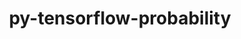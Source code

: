 ---
title: "py-tensorflow-probability"
layout: cache
categories: [package, develop]
meta: {"versions": ["0.18.0"], "compilers": ["gcc@=11.3.0"], "oss": ["ubuntu22.04"], "platforms": ["linux"], "targets": ["x86_64_v3"], "stacks": ["ml-linux-x86_64-cpu", "ml-linux-x86_64-cuda", "ml-linux-x86_64-rocm", "root"], "num_specs": 55, "num_specs_by_stack": {"root": 55, "ml-linux-x86_64-rocm": 20, "ml-linux-x86_64-cuda": 20, "ml-linux-x86_64-cpu": 15}}
spec_details: [{"hash": "2lkaqzoorm7o23sjifaacfyikimmxbsh", "compiler": "gcc@=11.3.0", "versions": ["0.18.0"], "os": "ubuntu22.04", "platform": "linux", "target": "x86_64_v3", "variants": ["build_system=generic"], "stacks": ["root", "ml-linux-x86_64-rocm"], "size": "-", "tarball": "https://binaries.spack.io/develop/build_cache/linux-ubuntu22.04-x86_64_v3/gcc-11.3.0/py-tensorflow-probability-0.18.0/linux-ubuntu22.04-x86_64_v3-gcc-11.3.0-py-tensorflow-probability-0.18.0-2lkaqzoorm7o23sjifaacfyikimmxbsh.spack"}, {"hash": "rbzdrshjnokbejcgrdwseq6odxlxidiw", "compiler": "gcc@=11.3.0", "versions": ["0.18.0"], "os": "ubuntu22.04", "platform": "linux", "target": "x86_64_v3", "variants": ["build_system=generic"], "stacks": ["root", "ml-linux-x86_64-rocm"], "size": "-", "tarball": "https://binaries.spack.io/develop/build_cache/linux-ubuntu22.04-x86_64_v3/gcc-11.3.0/py-tensorflow-probability-0.18.0/linux-ubuntu22.04-x86_64_v3-gcc-11.3.0-py-tensorflow-probability-0.18.0-rbzdrshjnokbejcgrdwseq6odxlxidiw.spack"}, {"hash": "emam5s2wq2sujm4areinb26oviuoxekm", "compiler": "gcc@=11.3.0", "versions": ["0.18.0"], "os": "ubuntu22.04", "platform": "linux", "target": "x86_64_v3", "variants": ["build_system=generic"], "stacks": ["ml-linux-x86_64-cuda", "root"], "size": "-", "tarball": "https://binaries.spack.io/develop/build_cache/linux-ubuntu22.04-x86_64_v3/gcc-11.3.0/py-tensorflow-probability-0.18.0/linux-ubuntu22.04-x86_64_v3-gcc-11.3.0-py-tensorflow-probability-0.18.0-emam5s2wq2sujm4areinb26oviuoxekm.spack"}, {"hash": "a43dxf6vvqvtcm5c5xp46kprosi5xl5w", "compiler": "gcc@=11.3.0", "versions": ["0.18.0"], "os": "ubuntu22.04", "platform": "linux", "target": "x86_64_v3", "variants": ["build_system=generic"], "stacks": ["root", "ml-linux-x86_64-cpu"], "size": "-", "tarball": "https://binaries.spack.io/develop/build_cache/linux-ubuntu22.04-x86_64_v3/gcc-11.3.0/py-tensorflow-probability-0.18.0/linux-ubuntu22.04-x86_64_v3-gcc-11.3.0-py-tensorflow-probability-0.18.0-a43dxf6vvqvtcm5c5xp46kprosi5xl5w.spack"}, {"hash": "2dptraspcyraejdvksfc6hlb5otmcry5", "compiler": "gcc@=11.3.0", "versions": ["0.18.0"], "os": "ubuntu22.04", "platform": "linux", "target": "x86_64_v3", "variants": ["build_system=generic"], "stacks": ["ml-linux-x86_64-cuda", "root"], "size": "-", "tarball": "https://binaries.spack.io/develop/build_cache/linux-ubuntu22.04-x86_64_v3/gcc-11.3.0/py-tensorflow-probability-0.18.0/linux-ubuntu22.04-x86_64_v3-gcc-11.3.0-py-tensorflow-probability-0.18.0-2dptraspcyraejdvksfc6hlb5otmcry5.spack"}, {"hash": "4l3iodjgkbscmkeekydmfddjazc3qinv", "compiler": "gcc@=11.3.0", "versions": ["0.18.0"], "os": "ubuntu22.04", "platform": "linux", "target": "x86_64_v3", "variants": ["build_system=generic"], "stacks": ["root", "ml-linux-x86_64-rocm"], "size": "-", "tarball": "https://binaries.spack.io/develop/build_cache/linux-ubuntu22.04-x86_64_v3/gcc-11.3.0/py-tensorflow-probability-0.18.0/linux-ubuntu22.04-x86_64_v3-gcc-11.3.0-py-tensorflow-probability-0.18.0-4l3iodjgkbscmkeekydmfddjazc3qinv.spack"}, {"hash": "3udcbgrpv54u7i7n5tjjmip2uwluplze", "compiler": "gcc@=11.3.0", "versions": ["0.18.0"], "os": "ubuntu22.04", "platform": "linux", "target": "x86_64_v3", "variants": ["build_system=generic"], "stacks": ["ml-linux-x86_64-cuda", "root"], "size": "-", "tarball": "https://binaries.spack.io/develop/build_cache/linux-ubuntu22.04-x86_64_v3/gcc-11.3.0/py-tensorflow-probability-0.18.0/linux-ubuntu22.04-x86_64_v3-gcc-11.3.0-py-tensorflow-probability-0.18.0-3udcbgrpv54u7i7n5tjjmip2uwluplze.spack"}, {"hash": "6mzvy42pjz5vhsd34wsepdmdhgy7l2t7", "compiler": "gcc@=11.3.0", "versions": ["0.18.0"], "os": "ubuntu22.04", "platform": "linux", "target": "x86_64_v3", "variants": ["build_system=generic"], "stacks": ["root", "ml-linux-x86_64-cpu"], "size": "-", "tarball": "https://binaries.spack.io/develop/build_cache/linux-ubuntu22.04-x86_64_v3/gcc-11.3.0/py-tensorflow-probability-0.18.0/linux-ubuntu22.04-x86_64_v3-gcc-11.3.0-py-tensorflow-probability-0.18.0-6mzvy42pjz5vhsd34wsepdmdhgy7l2t7.spack"}, {"hash": "cxclvc6jafuxmh6ncmczqnjcylc24lwt", "compiler": "gcc@=11.3.0", "versions": ["0.18.0"], "os": "ubuntu22.04", "platform": "linux", "target": "x86_64_v3", "variants": ["build_system=generic"], "stacks": ["ml-linux-x86_64-cuda", "root"], "size": "-", "tarball": "https://binaries.spack.io/develop/build_cache/linux-ubuntu22.04-x86_64_v3/gcc-11.3.0/py-tensorflow-probability-0.18.0/linux-ubuntu22.04-x86_64_v3-gcc-11.3.0-py-tensorflow-probability-0.18.0-cxclvc6jafuxmh6ncmczqnjcylc24lwt.spack"}, {"hash": "66pwnubjmacwgmktexqaqmvqdm44vheo", "compiler": "gcc@=11.3.0", "versions": ["0.18.0"], "os": "ubuntu22.04", "platform": "linux", "target": "x86_64_v3", "variants": ["build_system=generic"], "stacks": ["ml-linux-x86_64-cuda", "root"], "size": "-", "tarball": "https://binaries.spack.io/develop/build_cache/linux-ubuntu22.04-x86_64_v3/gcc-11.3.0/py-tensorflow-probability-0.18.0/linux-ubuntu22.04-x86_64_v3-gcc-11.3.0-py-tensorflow-probability-0.18.0-66pwnubjmacwgmktexqaqmvqdm44vheo.spack"}, {"hash": "ontuzl6u5e2wbmyy6dweiddrrwyz7xkt", "compiler": "gcc@=11.3.0", "versions": ["0.18.0"], "os": "ubuntu22.04", "platform": "linux", "target": "x86_64_v3", "variants": ["build_system=generic"], "stacks": ["root", "ml-linux-x86_64-cpu"], "size": "-", "tarball": "https://binaries.spack.io/develop/build_cache/linux-ubuntu22.04-x86_64_v3/gcc-11.3.0/py-tensorflow-probability-0.18.0/linux-ubuntu22.04-x86_64_v3-gcc-11.3.0-py-tensorflow-probability-0.18.0-ontuzl6u5e2wbmyy6dweiddrrwyz7xkt.spack"}, {"hash": "l7wfbturm4ixsujs6gy5k2rmsleuruul", "compiler": "gcc@=11.3.0", "versions": ["0.18.0"], "os": "ubuntu22.04", "platform": "linux", "target": "x86_64_v3", "variants": ["build_system=generic"], "stacks": ["ml-linux-x86_64-cuda", "root"], "size": "-", "tarball": "https://binaries.spack.io/develop/build_cache/linux-ubuntu22.04-x86_64_v3/gcc-11.3.0/py-tensorflow-probability-0.18.0/linux-ubuntu22.04-x86_64_v3-gcc-11.3.0-py-tensorflow-probability-0.18.0-l7wfbturm4ixsujs6gy5k2rmsleuruul.spack"}, {"hash": "of7gyexu5sqiqagvo5rpjmk4utmqol5s", "compiler": "gcc@=11.3.0", "versions": ["0.18.0"], "os": "ubuntu22.04", "platform": "linux", "target": "x86_64_v3", "variants": ["build_system=generic"], "stacks": ["root", "ml-linux-x86_64-rocm"], "size": "-", "tarball": "https://binaries.spack.io/develop/build_cache/linux-ubuntu22.04-x86_64_v3/gcc-11.3.0/py-tensorflow-probability-0.18.0/linux-ubuntu22.04-x86_64_v3-gcc-11.3.0-py-tensorflow-probability-0.18.0-of7gyexu5sqiqagvo5rpjmk4utmqol5s.spack"}, {"hash": "mlbft5lyma62plznsgkezssder7pksk2", "compiler": "gcc@=11.3.0", "versions": ["0.18.0"], "os": "ubuntu22.04", "platform": "linux", "target": "x86_64_v3", "variants": ["build_system=generic"], "stacks": ["root", "ml-linux-x86_64-rocm"], "size": "-", "tarball": "https://binaries.spack.io/develop/build_cache/linux-ubuntu22.04-x86_64_v3/gcc-11.3.0/py-tensorflow-probability-0.18.0/linux-ubuntu22.04-x86_64_v3-gcc-11.3.0-py-tensorflow-probability-0.18.0-mlbft5lyma62plznsgkezssder7pksk2.spack"}, {"hash": "ndefkzfof2x4iv6s4siu43fqu67pufvb", "compiler": "gcc@=11.3.0", "versions": ["0.18.0"], "os": "ubuntu22.04", "platform": "linux", "target": "x86_64_v3", "variants": ["build_system=generic"], "stacks": ["root", "ml-linux-x86_64-rocm"], "size": "-", "tarball": "https://binaries.spack.io/develop/build_cache/linux-ubuntu22.04-x86_64_v3/gcc-11.3.0/py-tensorflow-probability-0.18.0/linux-ubuntu22.04-x86_64_v3-gcc-11.3.0-py-tensorflow-probability-0.18.0-ndefkzfof2x4iv6s4siu43fqu67pufvb.spack"}, {"hash": "linpixrlj6rwzesr7isvvmmbhuq24dit", "compiler": "gcc@=11.3.0", "versions": ["0.18.0"], "os": "ubuntu22.04", "platform": "linux", "target": "x86_64_v3", "variants": ["build_system=generic"], "stacks": ["ml-linux-x86_64-cuda", "root"], "size": "-", "tarball": "https://binaries.spack.io/develop/build_cache/linux-ubuntu22.04-x86_64_v3/gcc-11.3.0/py-tensorflow-probability-0.18.0/linux-ubuntu22.04-x86_64_v3-gcc-11.3.0-py-tensorflow-probability-0.18.0-linpixrlj6rwzesr7isvvmmbhuq24dit.spack"}, {"hash": "pqspj2526hap6cqjjwwdwvljzdifymiu", "compiler": "gcc@=11.3.0", "versions": ["0.18.0"], "os": "ubuntu22.04", "platform": "linux", "target": "x86_64_v3", "variants": ["build_system=generic"], "stacks": ["root", "ml-linux-x86_64-rocm"], "size": "-", "tarball": "https://binaries.spack.io/develop/build_cache/linux-ubuntu22.04-x86_64_v3/gcc-11.3.0/py-tensorflow-probability-0.18.0/linux-ubuntu22.04-x86_64_v3-gcc-11.3.0-py-tensorflow-probability-0.18.0-pqspj2526hap6cqjjwwdwvljzdifymiu.spack"}, {"hash": "jfoemxfkbbnio5cq4cx352gxahouzyhr", "compiler": "gcc@=11.3.0", "versions": ["0.18.0"], "os": "ubuntu22.04", "platform": "linux", "target": "x86_64_v3", "variants": ["build_system=generic"], "stacks": ["ml-linux-x86_64-cuda", "root"], "size": "-", "tarball": "https://binaries.spack.io/develop/build_cache/linux-ubuntu22.04-x86_64_v3/gcc-11.3.0/py-tensorflow-probability-0.18.0/linux-ubuntu22.04-x86_64_v3-gcc-11.3.0-py-tensorflow-probability-0.18.0-jfoemxfkbbnio5cq4cx352gxahouzyhr.spack"}, {"hash": "pjirpjy4ulnsk6ky4htsqyllisrvppqo", "compiler": "gcc@=11.3.0", "versions": ["0.18.0"], "os": "ubuntu22.04", "platform": "linux", "target": "x86_64_v3", "variants": ["build_system=generic"], "stacks": ["root", "ml-linux-x86_64-rocm"], "size": "-", "tarball": "https://binaries.spack.io/develop/build_cache/linux-ubuntu22.04-x86_64_v3/gcc-11.3.0/py-tensorflow-probability-0.18.0/linux-ubuntu22.04-x86_64_v3-gcc-11.3.0-py-tensorflow-probability-0.18.0-pjirpjy4ulnsk6ky4htsqyllisrvppqo.spack"}, {"hash": "m5tbfmddoulxzkjhn7z3xtinlfnm4fzt", "compiler": "gcc@=11.3.0", "versions": ["0.18.0"], "os": "ubuntu22.04", "platform": "linux", "target": "x86_64_v3", "variants": ["build_system=generic"], "stacks": ["root", "ml-linux-x86_64-rocm"], "size": "-", "tarball": "https://binaries.spack.io/develop/build_cache/linux-ubuntu22.04-x86_64_v3/gcc-11.3.0/py-tensorflow-probability-0.18.0/linux-ubuntu22.04-x86_64_v3-gcc-11.3.0-py-tensorflow-probability-0.18.0-m5tbfmddoulxzkjhn7z3xtinlfnm4fzt.spack"}, {"hash": "pzsvloqirggdsmxrtvxyc3h5vnpleyvn", "compiler": "gcc@=11.3.0", "versions": ["0.18.0"], "os": "ubuntu22.04", "platform": "linux", "target": "x86_64_v3", "variants": ["build_system=generic"], "stacks": ["root", "ml-linux-x86_64-cpu"], "size": "-", "tarball": "https://binaries.spack.io/develop/build_cache/linux-ubuntu22.04-x86_64_v3/gcc-11.3.0/py-tensorflow-probability-0.18.0/linux-ubuntu22.04-x86_64_v3-gcc-11.3.0-py-tensorflow-probability-0.18.0-pzsvloqirggdsmxrtvxyc3h5vnpleyvn.spack"}, {"hash": "n3jtoin3e3mn2eobndqlmqcfkk3x3amf", "compiler": "gcc@=11.3.0", "versions": ["0.18.0"], "os": "ubuntu22.04", "platform": "linux", "target": "x86_64_v3", "variants": ["build_system=generic"], "stacks": ["root", "ml-linux-x86_64-cpu"], "size": "-", "tarball": "https://binaries.spack.io/develop/build_cache/linux-ubuntu22.04-x86_64_v3/gcc-11.3.0/py-tensorflow-probability-0.18.0/linux-ubuntu22.04-x86_64_v3-gcc-11.3.0-py-tensorflow-probability-0.18.0-n3jtoin3e3mn2eobndqlmqcfkk3x3amf.spack"}, {"hash": "o2rk2on3j5tf3kruth3omeamjbdveloo", "compiler": "gcc@=11.3.0", "versions": ["0.18.0"], "os": "ubuntu22.04", "platform": "linux", "target": "x86_64_v3", "variants": ["build_system=generic"], "stacks": ["root", "ml-linux-x86_64-rocm"], "size": "-", "tarball": "https://binaries.spack.io/develop/build_cache/linux-ubuntu22.04-x86_64_v3/gcc-11.3.0/py-tensorflow-probability-0.18.0/linux-ubuntu22.04-x86_64_v3-gcc-11.3.0-py-tensorflow-probability-0.18.0-o2rk2on3j5tf3kruth3omeamjbdveloo.spack"}, {"hash": "ftxor4hbslsn524q2pd2hadv36dxokm2", "compiler": "gcc@=11.3.0", "versions": ["0.18.0"], "os": "ubuntu22.04", "platform": "linux", "target": "x86_64_v3", "variants": ["build_system=generic"], "stacks": ["root", "ml-linux-x86_64-rocm"], "size": "-", "tarball": "https://binaries.spack.io/develop/build_cache/linux-ubuntu22.04-x86_64_v3/gcc-11.3.0/py-tensorflow-probability-0.18.0/linux-ubuntu22.04-x86_64_v3-gcc-11.3.0-py-tensorflow-probability-0.18.0-ftxor4hbslsn524q2pd2hadv36dxokm2.spack"}, {"hash": "px4k2ttbxmqxyjr63hgzru5tcxr5i7kp", "compiler": "gcc@=11.3.0", "versions": ["0.18.0"], "os": "ubuntu22.04", "platform": "linux", "target": "x86_64_v3", "variants": ["build_system=generic"], "stacks": ["ml-linux-x86_64-cuda", "root"], "size": "-", "tarball": "https://binaries.spack.io/develop/build_cache/linux-ubuntu22.04-x86_64_v3/gcc-11.3.0/py-tensorflow-probability-0.18.0/linux-ubuntu22.04-x86_64_v3-gcc-11.3.0-py-tensorflow-probability-0.18.0-px4k2ttbxmqxyjr63hgzru5tcxr5i7kp.spack"}, {"hash": "fmvwt7dw73s5uiiai4t77u5tph64jjen", "compiler": "gcc@=11.3.0", "versions": ["0.18.0"], "os": "ubuntu22.04", "platform": "linux", "target": "x86_64_v3", "variants": ["build_system=generic"], "stacks": ["root", "ml-linux-x86_64-rocm"], "size": "-", "tarball": "https://binaries.spack.io/develop/build_cache/linux-ubuntu22.04-x86_64_v3/gcc-11.3.0/py-tensorflow-probability-0.18.0/linux-ubuntu22.04-x86_64_v3-gcc-11.3.0-py-tensorflow-probability-0.18.0-fmvwt7dw73s5uiiai4t77u5tph64jjen.spack"}, {"hash": "pczwvoujffcqlsbvgmptnp4phr6hr7z3", "compiler": "gcc@=11.3.0", "versions": ["0.18.0"], "os": "ubuntu22.04", "platform": "linux", "target": "x86_64_v3", "variants": ["build_system=generic"], "stacks": ["root", "ml-linux-x86_64-rocm"], "size": "-", "tarball": "https://binaries.spack.io/develop/build_cache/linux-ubuntu22.04-x86_64_v3/gcc-11.3.0/py-tensorflow-probability-0.18.0/linux-ubuntu22.04-x86_64_v3-gcc-11.3.0-py-tensorflow-probability-0.18.0-pczwvoujffcqlsbvgmptnp4phr6hr7z3.spack"}, {"hash": "m4jl2hmxb4iv54p3jnqiheeavq3gjv6t", "compiler": "gcc@=11.3.0", "versions": ["0.18.0"], "os": "ubuntu22.04", "platform": "linux", "target": "x86_64_v3", "variants": ["build_system=generic"], "stacks": ["ml-linux-x86_64-cuda", "root"], "size": "-", "tarball": "https://binaries.spack.io/develop/build_cache/linux-ubuntu22.04-x86_64_v3/gcc-11.3.0/py-tensorflow-probability-0.18.0/linux-ubuntu22.04-x86_64_v3-gcc-11.3.0-py-tensorflow-probability-0.18.0-m4jl2hmxb4iv54p3jnqiheeavq3gjv6t.spack"}, {"hash": "piv5tc5jjrh7pdtgbiz7poaqt5t6fklh", "compiler": "gcc@=11.3.0", "versions": ["0.18.0"], "os": "ubuntu22.04", "platform": "linux", "target": "x86_64_v3", "variants": ["build_system=generic"], "stacks": ["ml-linux-x86_64-cuda", "root"], "size": "-", "tarball": "https://binaries.spack.io/develop/build_cache/linux-ubuntu22.04-x86_64_v3/gcc-11.3.0/py-tensorflow-probability-0.18.0/linux-ubuntu22.04-x86_64_v3-gcc-11.3.0-py-tensorflow-probability-0.18.0-piv5tc5jjrh7pdtgbiz7poaqt5t6fklh.spack"}, {"hash": "ilhyewy4hnblxe4srvvuoyrpahjw2lyp", "compiler": "gcc@=11.3.0", "versions": ["0.18.0"], "os": "ubuntu22.04", "platform": "linux", "target": "x86_64_v3", "variants": ["build_system=generic"], "stacks": ["ml-linux-x86_64-cuda", "root"], "size": "-", "tarball": "https://binaries.spack.io/develop/build_cache/linux-ubuntu22.04-x86_64_v3/gcc-11.3.0/py-tensorflow-probability-0.18.0/linux-ubuntu22.04-x86_64_v3-gcc-11.3.0-py-tensorflow-probability-0.18.0-ilhyewy4hnblxe4srvvuoyrpahjw2lyp.spack"}, {"hash": "qaomzh24gfetapurg6ufiejyizoapdiw", "compiler": "gcc@=11.3.0", "versions": ["0.18.0"], "os": "ubuntu22.04", "platform": "linux", "target": "x86_64_v3", "variants": ["build_system=generic"], "stacks": ["root", "ml-linux-x86_64-rocm"], "size": "-", "tarball": "https://binaries.spack.io/develop/build_cache/linux-ubuntu22.04-x86_64_v3/gcc-11.3.0/py-tensorflow-probability-0.18.0/linux-ubuntu22.04-x86_64_v3-gcc-11.3.0-py-tensorflow-probability-0.18.0-qaomzh24gfetapurg6ufiejyizoapdiw.spack"}, {"hash": "o6gp7xp5lecew3k7ym2de6znq3kf7q2n", "compiler": "gcc@=11.3.0", "versions": ["0.18.0"], "os": "ubuntu22.04", "platform": "linux", "target": "x86_64_v3", "variants": ["build_system=generic"], "stacks": ["root", "ml-linux-x86_64-cpu"], "size": "-", "tarball": "https://binaries.spack.io/develop/build_cache/linux-ubuntu22.04-x86_64_v3/gcc-11.3.0/py-tensorflow-probability-0.18.0/linux-ubuntu22.04-x86_64_v3-gcc-11.3.0-py-tensorflow-probability-0.18.0-o6gp7xp5lecew3k7ym2de6znq3kf7q2n.spack"}, {"hash": "rel54htj66pbw2d74qm6j6swzhzv6zjo", "compiler": "gcc@=11.3.0", "versions": ["0.18.0"], "os": "ubuntu22.04", "platform": "linux", "target": "x86_64_v3", "variants": ["build_system=generic"], "stacks": ["root", "ml-linux-x86_64-cpu"], "size": "-", "tarball": "https://binaries.spack.io/develop/build_cache/linux-ubuntu22.04-x86_64_v3/gcc-11.3.0/py-tensorflow-probability-0.18.0/linux-ubuntu22.04-x86_64_v3-gcc-11.3.0-py-tensorflow-probability-0.18.0-rel54htj66pbw2d74qm6j6swzhzv6zjo.spack"}, {"hash": "p4frdedduf6if7jpfrmnjkqvnpsmt5im", "compiler": "gcc@=11.3.0", "versions": ["0.18.0"], "os": "ubuntu22.04", "platform": "linux", "target": "x86_64_v3", "variants": ["build_system=generic"], "stacks": ["ml-linux-x86_64-cuda", "root"], "size": "-", "tarball": "https://binaries.spack.io/develop/build_cache/linux-ubuntu22.04-x86_64_v3/gcc-11.3.0/py-tensorflow-probability-0.18.0/linux-ubuntu22.04-x86_64_v3-gcc-11.3.0-py-tensorflow-probability-0.18.0-p4frdedduf6if7jpfrmnjkqvnpsmt5im.spack"}, {"hash": "ofnx7n2joxtzljuzcyikb2e2vk4n4dz7", "compiler": "gcc@=11.3.0", "versions": ["0.18.0"], "os": "ubuntu22.04", "platform": "linux", "target": "x86_64_v3", "variants": ["build_system=generic"], "stacks": ["root", "ml-linux-x86_64-cpu"], "size": "-", "tarball": "https://binaries.spack.io/develop/build_cache/linux-ubuntu22.04-x86_64_v3/gcc-11.3.0/py-tensorflow-probability-0.18.0/linux-ubuntu22.04-x86_64_v3-gcc-11.3.0-py-tensorflow-probability-0.18.0-ofnx7n2joxtzljuzcyikb2e2vk4n4dz7.spack"}, {"hash": "r3z4kl7hleetjs6vpzbnfsdk2m5lf5dd", "compiler": "gcc@=11.3.0", "versions": ["0.18.0"], "os": "ubuntu22.04", "platform": "linux", "target": "x86_64_v3", "variants": ["build_system=generic"], "stacks": ["root", "ml-linux-x86_64-cpu"], "size": "-", "tarball": "https://binaries.spack.io/develop/build_cache/linux-ubuntu22.04-x86_64_v3/gcc-11.3.0/py-tensorflow-probability-0.18.0/linux-ubuntu22.04-x86_64_v3-gcc-11.3.0-py-tensorflow-probability-0.18.0-r3z4kl7hleetjs6vpzbnfsdk2m5lf5dd.spack"}, {"hash": "rv2i4cyga2hyqvurowftubknk3mztpur", "compiler": "gcc@=11.3.0", "versions": ["0.18.0"], "os": "ubuntu22.04", "platform": "linux", "target": "x86_64_v3", "variants": ["build_system=generic"], "stacks": ["root", "ml-linux-x86_64-cpu"], "size": "-", "tarball": "https://binaries.spack.io/develop/build_cache/linux-ubuntu22.04-x86_64_v3/gcc-11.3.0/py-tensorflow-probability-0.18.0/linux-ubuntu22.04-x86_64_v3-gcc-11.3.0-py-tensorflow-probability-0.18.0-rv2i4cyga2hyqvurowftubknk3mztpur.spack"}, {"hash": "xziooz25alwkcxvht7iwyrhuqzopc5k3", "compiler": "gcc@=11.3.0", "versions": ["0.18.0"], "os": "ubuntu22.04", "platform": "linux", "target": "x86_64_v3", "variants": ["build_system=generic"], "stacks": ["root", "ml-linux-x86_64-rocm"], "size": "-", "tarball": "https://binaries.spack.io/develop/build_cache/linux-ubuntu22.04-x86_64_v3/gcc-11.3.0/py-tensorflow-probability-0.18.0/linux-ubuntu22.04-x86_64_v3-gcc-11.3.0-py-tensorflow-probability-0.18.0-xziooz25alwkcxvht7iwyrhuqzopc5k3.spack"}, {"hash": "rhjzqc53j4xbgxoudsogjdbbxmgw3z5h", "compiler": "gcc@=11.3.0", "versions": ["0.18.0"], "os": "ubuntu22.04", "platform": "linux", "target": "x86_64_v3", "variants": ["build_system=generic"], "stacks": ["ml-linux-x86_64-cuda", "root"], "size": "-", "tarball": "https://binaries.spack.io/develop/build_cache/linux-ubuntu22.04-x86_64_v3/gcc-11.3.0/py-tensorflow-probability-0.18.0/linux-ubuntu22.04-x86_64_v3-gcc-11.3.0-py-tensorflow-probability-0.18.0-rhjzqc53j4xbgxoudsogjdbbxmgw3z5h.spack"}, {"hash": "ys4z33x2oum6q6zyszhmgglagvq34kcf", "compiler": "gcc@=11.3.0", "versions": ["0.18.0"], "os": "ubuntu22.04", "platform": "linux", "target": "x86_64_v3", "variants": ["build_system=generic"], "stacks": ["ml-linux-x86_64-cuda", "root"], "size": "-", "tarball": "https://binaries.spack.io/develop/build_cache/linux-ubuntu22.04-x86_64_v3/gcc-11.3.0/py-tensorflow-probability-0.18.0/linux-ubuntu22.04-x86_64_v3-gcc-11.3.0-py-tensorflow-probability-0.18.0-ys4z33x2oum6q6zyszhmgglagvq34kcf.spack"}, {"hash": "rvvrt47mxeho5yc5zvywz5lgl5kmeedl", "compiler": "gcc@=11.3.0", "versions": ["0.18.0"], "os": "ubuntu22.04", "platform": "linux", "target": "x86_64_v3", "variants": ["build_system=generic"], "stacks": ["root", "ml-linux-x86_64-rocm"], "size": "-", "tarball": "https://binaries.spack.io/develop/build_cache/linux-ubuntu22.04-x86_64_v3/gcc-11.3.0/py-tensorflow-probability-0.18.0/linux-ubuntu22.04-x86_64_v3-gcc-11.3.0-py-tensorflow-probability-0.18.0-rvvrt47mxeho5yc5zvywz5lgl5kmeedl.spack"}, {"hash": "y7sml3qigepvggr2so4j5d62gx25aoce", "compiler": "gcc@=11.3.0", "versions": ["0.18.0"], "os": "ubuntu22.04", "platform": "linux", "target": "x86_64_v3", "variants": ["build_system=generic"], "stacks": ["ml-linux-x86_64-cuda", "root"], "size": "-", "tarball": "https://binaries.spack.io/develop/build_cache/linux-ubuntu22.04-x86_64_v3/gcc-11.3.0/py-tensorflow-probability-0.18.0/linux-ubuntu22.04-x86_64_v3-gcc-11.3.0-py-tensorflow-probability-0.18.0-y7sml3qigepvggr2so4j5d62gx25aoce.spack"}, {"hash": "sv4f2yyx6enbdvl26l33uq7cs22dduzd", "compiler": "gcc@=11.3.0", "versions": ["0.18.0"], "os": "ubuntu22.04", "platform": "linux", "target": "x86_64_v3", "variants": ["build_system=generic"], "stacks": ["root", "ml-linux-x86_64-cpu"], "size": "-", "tarball": "https://binaries.spack.io/develop/build_cache/linux-ubuntu22.04-x86_64_v3/gcc-11.3.0/py-tensorflow-probability-0.18.0/linux-ubuntu22.04-x86_64_v3-gcc-11.3.0-py-tensorflow-probability-0.18.0-sv4f2yyx6enbdvl26l33uq7cs22dduzd.spack"}, {"hash": "xvkwioci4kq6w36vinlhmfe4oxojlulu", "compiler": "gcc@=11.3.0", "versions": ["0.18.0"], "os": "ubuntu22.04", "platform": "linux", "target": "x86_64_v3", "variants": ["build_system=generic"], "stacks": ["root", "ml-linux-x86_64-cpu"], "size": "-", "tarball": "https://binaries.spack.io/develop/build_cache/linux-ubuntu22.04-x86_64_v3/gcc-11.3.0/py-tensorflow-probability-0.18.0/linux-ubuntu22.04-x86_64_v3-gcc-11.3.0-py-tensorflow-probability-0.18.0-xvkwioci4kq6w36vinlhmfe4oxojlulu.spack"}, {"hash": "se3igbx7plec5w62kgpgrqdekl46p52j", "compiler": "gcc@=11.3.0", "versions": ["0.18.0"], "os": "ubuntu22.04", "platform": "linux", "target": "x86_64_v3", "variants": ["build_system=generic"], "stacks": ["root", "ml-linux-x86_64-cpu"], "size": "-", "tarball": "https://binaries.spack.io/develop/build_cache/linux-ubuntu22.04-x86_64_v3/gcc-11.3.0/py-tensorflow-probability-0.18.0/linux-ubuntu22.04-x86_64_v3-gcc-11.3.0-py-tensorflow-probability-0.18.0-se3igbx7plec5w62kgpgrqdekl46p52j.spack"}, {"hash": "tuyovlnru6bpo6q46zvkebancrih2mji", "compiler": "gcc@=11.3.0", "versions": ["0.18.0"], "os": "ubuntu22.04", "platform": "linux", "target": "x86_64_v3", "variants": ["build_system=generic"], "stacks": ["root", "ml-linux-x86_64-rocm"], "size": "-", "tarball": "https://binaries.spack.io/develop/build_cache/linux-ubuntu22.04-x86_64_v3/gcc-11.3.0/py-tensorflow-probability-0.18.0/linux-ubuntu22.04-x86_64_v3-gcc-11.3.0-py-tensorflow-probability-0.18.0-tuyovlnru6bpo6q46zvkebancrih2mji.spack"}, {"hash": "tptqcs6s6gduhti2sylxls2hwz42iilr", "compiler": "gcc@=11.3.0", "versions": ["0.18.0"], "os": "ubuntu22.04", "platform": "linux", "target": "x86_64_v3", "variants": ["build_system=generic"], "stacks": ["root", "ml-linux-x86_64-rocm"], "size": "-", "tarball": "https://binaries.spack.io/develop/build_cache/linux-ubuntu22.04-x86_64_v3/gcc-11.3.0/py-tensorflow-probability-0.18.0/linux-ubuntu22.04-x86_64_v3-gcc-11.3.0-py-tensorflow-probability-0.18.0-tptqcs6s6gduhti2sylxls2hwz42iilr.spack"}, {"hash": "slklvitbhp6ftjiueln3rcaic3yrw5hf", "compiler": "gcc@=11.3.0", "versions": ["0.18.0"], "os": "ubuntu22.04", "platform": "linux", "target": "x86_64_v3", "variants": ["build_system=generic"], "stacks": ["root", "ml-linux-x86_64-rocm"], "size": "-", "tarball": "https://binaries.spack.io/develop/build_cache/linux-ubuntu22.04-x86_64_v3/gcc-11.3.0/py-tensorflow-probability-0.18.0/linux-ubuntu22.04-x86_64_v3-gcc-11.3.0-py-tensorflow-probability-0.18.0-slklvitbhp6ftjiueln3rcaic3yrw5hf.spack"}, {"hash": "t6mj7kffytijdhbu4kzis4mtmbdwjgp6", "compiler": "gcc@=11.3.0", "versions": ["0.18.0"], "os": "ubuntu22.04", "platform": "linux", "target": "x86_64_v3", "variants": ["build_system=generic"], "stacks": ["ml-linux-x86_64-cuda", "root"], "size": "-", "tarball": "https://binaries.spack.io/develop/build_cache/linux-ubuntu22.04-x86_64_v3/gcc-11.3.0/py-tensorflow-probability-0.18.0/linux-ubuntu22.04-x86_64_v3-gcc-11.3.0-py-tensorflow-probability-0.18.0-t6mj7kffytijdhbu4kzis4mtmbdwjgp6.spack"}, {"hash": "ykzcb7i5tbrikoj7jhyvt3z5t55asapk", "compiler": "gcc@=11.3.0", "versions": ["0.18.0"], "os": "ubuntu22.04", "platform": "linux", "target": "x86_64_v3", "variants": ["build_system=generic"], "stacks": ["ml-linux-x86_64-cuda", "root"], "size": "-", "tarball": "https://binaries.spack.io/develop/build_cache/linux-ubuntu22.04-x86_64_v3/gcc-11.3.0/py-tensorflow-probability-0.18.0/linux-ubuntu22.04-x86_64_v3-gcc-11.3.0-py-tensorflow-probability-0.18.0-ykzcb7i5tbrikoj7jhyvt3z5t55asapk.spack"}, {"hash": "v742oivxp6hebulf7lqayyg4o6djtmrc", "compiler": "gcc@=11.3.0", "versions": ["0.18.0"], "os": "ubuntu22.04", "platform": "linux", "target": "x86_64_v3", "variants": ["build_system=generic"], "stacks": ["ml-linux-x86_64-cuda", "root"], "size": "-", "tarball": "https://binaries.spack.io/develop/build_cache/linux-ubuntu22.04-x86_64_v3/gcc-11.3.0/py-tensorflow-probability-0.18.0/linux-ubuntu22.04-x86_64_v3-gcc-11.3.0-py-tensorflow-probability-0.18.0-v742oivxp6hebulf7lqayyg4o6djtmrc.spack"}, {"hash": "yjxlhpplps5o4mm4rvgbakzpn4lhtwkn", "compiler": "gcc@=11.3.0", "versions": ["0.18.0"], "os": "ubuntu22.04", "platform": "linux", "target": "x86_64_v3", "variants": ["build_system=generic"], "stacks": ["root", "ml-linux-x86_64-cpu"], "size": "-", "tarball": "https://binaries.spack.io/develop/build_cache/linux-ubuntu22.04-x86_64_v3/gcc-11.3.0/py-tensorflow-probability-0.18.0/linux-ubuntu22.04-x86_64_v3-gcc-11.3.0-py-tensorflow-probability-0.18.0-yjxlhpplps5o4mm4rvgbakzpn4lhtwkn.spack"}, {"hash": "uqw3khiytlotlw4yzi2bnfazzyzp2ien", "compiler": "gcc@=11.3.0", "versions": ["0.18.0"], "os": "ubuntu22.04", "platform": "linux", "target": "x86_64_v3", "variants": ["build_system=generic"], "stacks": ["root", "ml-linux-x86_64-rocm"], "size": "-", "tarball": "https://binaries.spack.io/develop/build_cache/linux-ubuntu22.04-x86_64_v3/gcc-11.3.0/py-tensorflow-probability-0.18.0/linux-ubuntu22.04-x86_64_v3-gcc-11.3.0-py-tensorflow-probability-0.18.0-uqw3khiytlotlw4yzi2bnfazzyzp2ien.spack"}, {"hash": "w5iszqb6272ajwipn6phhrbyrhgfi3iu", "compiler": "gcc@=11.3.0", "versions": ["0.18.0"], "os": "ubuntu22.04", "platform": "linux", "target": "x86_64_v3", "variants": ["build_system=generic"], "stacks": ["root", "ml-linux-x86_64-cpu"], "size": "-", "tarball": "https://binaries.spack.io/develop/build_cache/linux-ubuntu22.04-x86_64_v3/gcc-11.3.0/py-tensorflow-probability-0.18.0/linux-ubuntu22.04-x86_64_v3-gcc-11.3.0-py-tensorflow-probability-0.18.0-w5iszqb6272ajwipn6phhrbyrhgfi3iu.spack"}, {"hash": "x4haivdgxz4v2lek7g2u6e7dmj24xipa", "compiler": "gcc@=11.3.0", "versions": ["0.18.0"], "os": "ubuntu22.04", "platform": "linux", "target": "x86_64_v3", "variants": ["build_system=generic"], "stacks": ["ml-linux-x86_64-cuda", "root"], "size": "-", "tarball": "https://binaries.spack.io/develop/build_cache/linux-ubuntu22.04-x86_64_v3/gcc-11.3.0/py-tensorflow-probability-0.18.0/linux-ubuntu22.04-x86_64_v3-gcc-11.3.0-py-tensorflow-probability-0.18.0-x4haivdgxz4v2lek7g2u6e7dmj24xipa.spack"}]
---